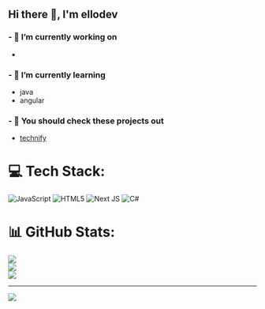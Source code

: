 ## Hi there 👋, I'm ellodev
### - 🔭 I’m currently working on
  - 
### - 🌱 I’m currently learning
  - java
  - angular
### - 👀 You should check these projects out
  - [technify](https://technify.app)

# 💻 Tech Stack:
![JavaScript](https://img.shields.io/badge/javascript-%23323330.svg?style=for-the-badge&logo=javascript&logoColor=%23F7DF1E) ![HTML5](https://img.shields.io/badge/html5-%23E34F26.svg?style=for-the-badge&logo=html5&logoColor=white) ![Next JS](https://img.shields.io/badge/Next-black?style=for-the-badge&logo=next.js&logoColor=white) ![C#](https://img.shields.io/badge/c%23-%23239120.svg?style=for-the-badge&logo=csharp&logoColor=white)
# 📊 GitHub Stats:
![](https://github-readme-stats.vercel.app/api?username=Ellodev&theme=dark&hide_border=false&include_all_commits=false&count_private=false)<br/>
![](https://github-readme-streak-stats.herokuapp.com/?user=Ellodev&theme=dark&hide_border=false)<br/>
![](https://github-readme-stats.vercel.app/api/top-langs/?username=Ellodev&theme=dark&hide_border=false&include_all_commits=false&count_private=false&layout=compact)

---
[![](https://visitcount.itsvg.in/api?id=Ellodev&icon=0&color=0)](https://visitcount.itsvg.in)

<!-- Proudly created with GPRM ( https://gprm.itsvg.in ) -->
